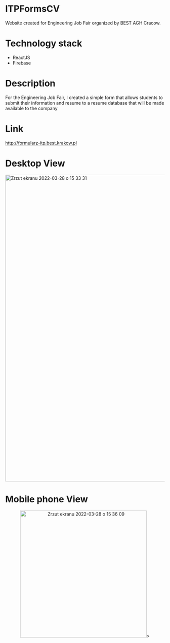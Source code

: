 # ITPFormsCV 
Website created for Engineering Job Fair organized by BEST AGH Cracow. 

# Technology stack
* ReactJS
* Firebase

# Description 
For the Engineering Job Fair, I created a simple form that allows students to submit their information and resume to a resume database that will be made available to the company

# Link 
http://formularz-itp.best.krakow.pl

# Desktop View 

<img width="966" alt="Zrzut ekranu 2022-03-28 o 15 33 31" src="https://user-images.githubusercontent.com/56363711/160409144-802270d9-0a25-48e2-9016-40931f697d70.png">

# Mobile phone View 

<p align="center"> <img width="400" alt="Zrzut ekranu 2022-03-28 o 15 36 09" src="https://user-images.githubusercontent.com/56363711/160409661-8be71ade-369b-4fe7-9a91-b58aa72e78bf.png">>
  </p>
